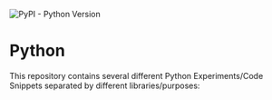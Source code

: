 ![PyPI - Python Version](https://img.shields.io/pypi/pyversions/3)

# Python


This repository contains several different Python Experiments/Code Snippets separated by different libraries/purposes:
